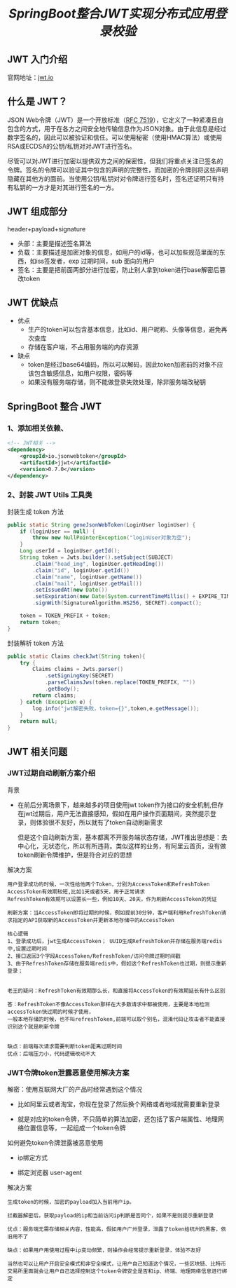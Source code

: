 # $$SpringBoot 整合 JWT 实现分布式应用登录校验$$

## **JWT 入门介绍**

官网地址：[jwt.io](https://jwt.io)

## **什么是 JWT？**

JSON Web令牌（JWT）是一个开放标准（[RFC 7519](https://tools.ietf.org/html/rfc7519)），它定义了一种紧凑且自包含的方式，用于在各方之间安全地传输信息作为JSON对象。由于此信息是经过数字签名的，因此可以被验证和信任。可以使用秘密（使用HMAC算法）或使用RSA或ECDSA的公钥/私钥对对JWT进行签名。

尽管可以对JWT进行加密以提供双方之间的保密性，但我们将重点关注已签名的令牌。签名的令牌可以验证其中包含的声明的完整性，而加密的令牌则将这些声明隐藏在其他方的面前。当使用公钥/私钥对对令牌进行签名时，签名还证明只有持有私钥的一方才是对其进行签名的一方。

## **JWT 组成部分**

header+payload+signature

- 头部：主要是描述签名算法
- 负载：主要描述是加密对象的信息，如用户的id等，也可以加些规范里面的东西，如iss签发者，exp 过期时间，sub 面向的用户
- 签名：主要是把前面两部分进行加密，防止别人拿到token进行base解密后篡改token

## **JWT 优缺点**

- 优点
  - 生产的token可以包含基本信息，比如id、用户昵称、头像等信息，避免再次查库
  - 存储在客户端，不占用服务端的内存资源
- 缺点
  - token是经过base64编码，所以可以解码，因此token加密前的对象不应该包含敏感信息，如用户权限，密码等
  - 如果没有服务端存储，则不能做登录失效处理，除非服务端改秘钥

## **SpringBoot 整合 JWT**

### **1、添加相关依赖、**

``` xml
<!-- JWT相关 -->
<dependency>
    <groupId>io.jsonwebtoken</groupId>
    <artifactId>jjwt</artifactId>
    <version>0.7.0</version>
</dependency>
```

### **2、封装 JWT Utils 工具类**

封装生成 token 方法

``` java
public static String geneJsonWebToken(LoginUser loginUser) {
    if (loginUser == null) {
        throw new NullPointerException("loginUser对象为空");
    }
    Long userId = loginUser.getId();
    String token = Jwts.builder().setSubject(SUBJECT)
        .claim("head_img", loginUser.getHeadImg())
        .claim("id", loginUser.getId())
        .claim("name", loginUser.getName())
        .claim("mail", loginUser.getMail())
        .setIssuedAt(new Date())
        .setExpiration(new Date(System.currentTimeMillis() + EXPIRE_TIME))
        .signWith(SignatureAlgorithm.HS256, SECRET).compact();

    token = TOKEN_PREFIX + token;
    return token;
}
```

封装解析 token 方法

``` java
public static Claims checkJwt(String token){
    try {
        Claims claims = Jwts.parser()
            .setSigningKey(SECRET)
            .parseClaimsJws(token.replace(TOKEN_PREFIX, ""))
            .getBody();
        return claims;
    } catch (Exception e) {
        log.info("jwt解密失败，token={}",token,e.getMessage());
    }
    return null;
}
```

## **JWT 相关问题**

### **JWT过期自动刷新方案介绍**

背景

- 在前后分离场景下，越来越多的项目使用jwt token作为接口的安全机制,但存在jwt过期后，用户无法直接感知，假如在用户操作页面期间，突然提示登录，则体验很不友好，所以就有了token自动刷新需求

  但是这个自动刷新方案，基本都离不开服务端状态存储，JWT推出思想是：去中心化，无状态化，所以有所违背。类似这样的业务，有阿里云首页，没有做token刷新令牌维护，但是符合对应的思想

解决方案

```text
用户登录成功的时候，一次性给他两个Token，分别为AccessToken和RefreshToken
AccessToken有效期较短,比如1天或者5天，用于正常请求
RefreshToken有效期可以设置长一些，例如10天、20天，作为刷新AccessToken的凭证

刷新方案：当AccessToken即将过期的时候，例如提前30分钟，客户端利用RefreshToken请求指定的API获取新的AccessToken并更新本地存储中的AccessToken

核心逻辑
1、登录成功后，jwt生成AccessToken； UUID生成RefreshToken并存储在服务端redis中,设置过期时间
2、接口返回3个字段AccessToken/RefreshToken/访问令牌过期时间戳
3、由于RefreshToken存储在服务端redis中，假如这个RefreshToken也过期，则提示重新登录； 


老王的疑问：RefreshToken有效期那么长，和直接将AccessToken的有效期延长有什么区别

答：RefreshToken不像AccessToken那样在大多数请求中都被使用，主要是本地检测accessToken快过期的时候才使用，
一般本地存储的时候，也不叫refreshToken,前端可以取个别名，混淆代码让攻击者不能直接识别这个就是刷新令牌


缺点：前端每次请求需要判断token距离过期时间
优点：后端压力小，代码逻辑改动不大
```

### **JWT令牌token泄露恶意使用解决方案**

解密：使用互联网大厂的产品时经常遇到这个情况

- 比如阿里云或者淘宝，你现在登录了然后换个网络或者地域就需要重新登录

- 就是对应的token令牌，不只简单的算法加密，还包括了客户端属性、地理网络位置信息等，一起组成一个token令牌

如何避免token令牌泄露被恶意使用

- ip绑定方式

- 绑定浏览器 user-agent

解决方案

```text
生成token的时候，加密的payload加入当前用户ip。

拦截器解密后，获取payload的ip和当前访问ip判断是否同个，如果不是则提示重新登录

优点：服务端无需存储相关内容，性能高，假如用户广州登录，泄露了token给杭州的黑客，依旧用不了

缺点：如果用户用使用过程中ip变动频繁，则操作会经常提示重新登录，体验不友好

当然也可以让用户开启安全模式和非安全模式，让用户自己知道这个情况，一些区块链、比特币交易所里面就会让用户自己选择控制这个token令牌安全是否和ip、终端、地理网络信息进行绑定
```
